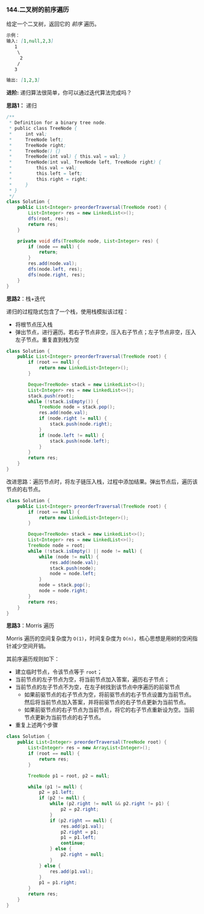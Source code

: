 ### 144.二叉树的前序遍历

给定一个二叉树，返回它的 *前序* 遍历。

``` markdown
示例：
输入: [1,null,2,3]  
   1
    \
     2
    /
   3 

输出: [1,2,3]
```

**进阶:** 递归算法很简单，你可以通过迭代算法完成吗？



**思路1：** 递归

``` java
/**
 * Definition for a binary tree node.
 * public class TreeNode {
 *     int val;
 *     TreeNode left;
 *     TreeNode right;
 *     TreeNode() {}
 *     TreeNode(int val) { this.val = val; }
 *     TreeNode(int val, TreeNode left, TreeNode right) {
 *         this.val = val;
 *         this.left = left;
 *         this.right = right;
 *     }
 * }
 */
class Solution {
    public List<Integer> preorderTraversal(TreeNode root) {
        List<Integer> res = new LinkedList<>();
        dfs(root, res);
        return res;
    }

    private void dfs(TreeNode node, List<Integer> res) {
        if (node == null) {
            return;
        }
        res.add(node.val);
        dfs(node.left, res);
        dfs(node.right, res);
    }
}
```

**思路2**：栈+迭代

递归的过程隐式包含了一个栈，使用栈模拟该过程：

- 将根节点压入栈
- 弹出节点，进行遍历。若右子节点非空，压入右子节点；左子节点非空，压入左子节点。重复直到栈为空

``` java
class Solution {
    public List<Integer> preorderTraversal(TreeNode root) {
        if (root == null) {
            return new LinkedList<Integer>();
        }

        Deque<TreeNode> stack = new LinkedList<>();
        List<Integer> res = new LinkedList<>();
        stack.push(root);
        while (!stack.isEmpty()) {
            TreeNode node = stack.pop();
            res.add(node.val);
            if (node.right != null) {
                stack.push(node.right);
            }
            if (node.left != null) {
                stack.push(node.left);
            }
        }
        return res;
    }
}
```

改进思路：遍历节点时，将左子链压入栈，过程中添加结果。弹出节点后，遍历该节点的右节点。

``` java
class Solution {
    public List<Integer> preorderTraversal(TreeNode root) {
        if (root == null) {
            return new LinkedList<Integer>();
        }

        Deque<TreeNode> stack = new LinkedList<>();
        List<Integer> res = new LinkedList<>();
        TreeNode node = root;
        while (!stack.isEmpty() || node != null) {
            while (node != null) {
                res.add(node.val);
                stack.push(node);
                node = node.left;
            }
            node = stack.pop();
            node = node.right;
        }
        return res;
    }
}
```

**思路3**：Morris 遍历

Morris 遍历的空间复杂度为 `O(1)`，时间复杂度为 `O(n)`，核心思想是用树的空闲指针减少空间开销。

其前序遍历规则如下：

- 建立临时节点，令该节点等于 `root`；
- 当前节点的左子节点为空，将当前节点加入答案，遍历右子节点；
- 当前节点的左子节点不为空，在左子树找到该节点中序遍历的前驱节点
  - 如果前驱节点的右子节点为空，将前驱节点的右子节点设置为当前节点。然后将当前节点加入答案，并将前驱节点的右子节点更新为当前节点。
  - 如果前驱节点的右子节点为当前节点，将它的右子节点重新设为空。当前节点更新为当前节点的右子节点。
- 重复上述两个步骤

``` java
class Solution {
    public List<Integer> preorderTraversal(TreeNode root) {
        List<Integer> res = new ArrayList<Integer>();
        if (root == null) {
            return res;
        }

        TreeNode p1 = root, p2 = null;

        while (p1 != null) {
            p2 = p1.left;
            if (p2 != null) {
                while (p2.right != null && p2.right != p1) {
                    p2 = p2.right;
                }
                if (p2.right == null) {
                    res.add(p1.val);
                    p2.right = p1;
                    p1 = p1.left;
                    continue;
                } else {
                    p2.right = null;
                }
            } else {
                res.add(p1.val);
            }
            p1 = p1.right;
        }
        return res;
    }
}
```

